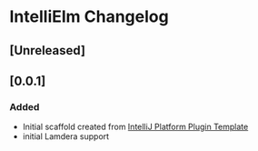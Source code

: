 <!-- Keep a Changelog guide -> https://keepachangelog.com -->

# IntelliElm Changelog

## [Unreleased]

## [0.0.1]
### Added
- Initial scaffold created from [IntelliJ Platform Plugin Template](https://github.com/JetBrains/intellij-platform-plugin-template)
- initial Lamdera support

